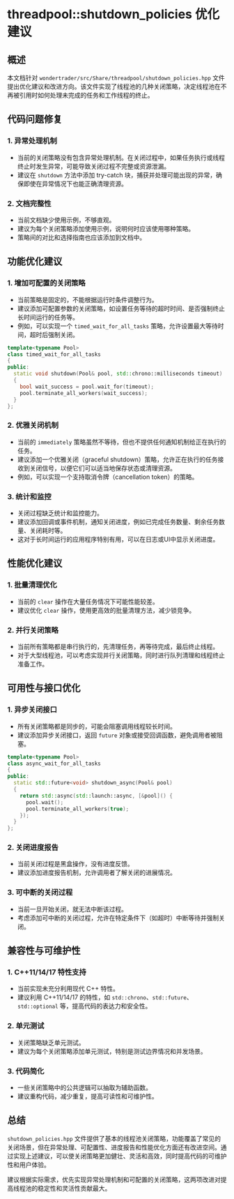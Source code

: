 # threadpool::shutdown_policies 优化建议

## 概述

本文档针对 `wondertrader/src/Share/threadpool/shutdown_policies.hpp` 文件提出优化建议和改进方向。该文件实现了线程池的几种关闭策略，决定线程池在不再被引用时如何处理未完成的任务和工作线程的终止。

## 代码问题修复

### 1. 异常处理机制

- 当前的关闭策略没有包含异常处理机制。在关闭过程中，如果任务执行或线程终止时发生异常，可能导致关闭过程不完整或资源泄漏。
- 建议在 `shutdown` 方法中添加 try-catch 块，捕获并处理可能出现的异常，确保即使在异常情况下也能正确清理资源。

### 2. 文档完整性

- 当前文档缺少使用示例，不够直观。
- 建议为每个关闭策略添加使用示例，说明何时应该使用哪种策略。
- 策略间的对比和选择指南也应该添加到文档中。

## 功能优化建议

### 1. 增加可配置的关闭策略

- 当前策略是固定的，不能根据运行时条件调整行为。
- 建议添加可配置参数的关闭策略，如设置任务等待的超时时间、是否强制终止长时间运行的任务等。
- 例如，可以实现一个 `timed_wait_for_all_tasks` 策略，允许设置最大等待时间，超时后强制关闭。

```cpp
template<typename Pool>
class timed_wait_for_all_tasks
{
public:
  static void shutdown(Pool& pool, std::chrono::milliseconds timeout)
  {
    bool wait_success = pool.wait_for(timeout);
    pool.terminate_all_workers(wait_success);
  }
};
```

### 2. 优雅关闭机制

- 当前的 `immediately` 策略虽然不等待，但也不提供任何通知机制给正在执行的任务。
- 建议添加一个优雅关闭（graceful shutdown）策略，允许正在执行的任务接收到关闭信号，以便它们可以适当地保存状态或清理资源。
- 例如，可以实现一个支持取消令牌（cancellation token）的策略。

### 3. 统计和监控

- 关闭过程缺乏统计和监控能力。
- 建议添加回调或事件机制，通知关闭进度，例如已完成任务数量、剩余任务数量、关闭耗时等。
- 这对于长时间运行的应用程序特别有用，可以在日志或UI中显示关闭进度。

## 性能优化建议

### 1. 批量清理优化

- 当前的 `clear` 操作在大量任务情况下可能性能较差。
- 建议优化 `clear` 操作，使用更高效的批量清理方法，减少锁竞争。

### 2. 并行关闭策略

- 当前所有策略都是串行执行的，先清理任务，再等待完成，最后终止线程。
- 对于大型线程池，可以考虑实现并行关闭策略，同时进行队列清理和线程终止准备工作。

## 可用性与接口优化

### 1. 异步关闭接口

- 所有关闭策略都是同步的，可能会阻塞调用线程较长时间。
- 建议添加异步关闭接口，返回 `future` 对象或接受回调函数，避免调用者被阻塞。

```cpp
template<typename Pool>
class async_wait_for_all_tasks
{
public:
  static std::future<void> shutdown_async(Pool& pool)
  {
    return std::async(std::launch::async, [&pool]() {
      pool.wait();
      pool.terminate_all_workers(true);
    });
  }
};
```

### 2. 关闭进度报告

- 当前关闭过程是黑盒操作，没有进度反馈。
- 建议添加进度报告机制，允许调用者了解关闭的进展情况。

### 3. 可中断的关闭过程

- 当前一旦开始关闭，就无法中断该过程。
- 考虑添加可中断的关闭过程，允许在特定条件下（如超时）中断等待并强制关闭。

## 兼容性与可维护性

### 1. C++11/14/17 特性支持

- 当前实现未充分利用现代 C++ 特性。
- 建议利用 C++11/14/17 的特性，如 `std::chrono`、`std::future`、`std::optional` 等，提高代码的表达力和安全性。

### 2. 单元测试

- 关闭策略缺乏单元测试。
- 建议为每个关闭策略添加单元测试，特别是测试边界情况和并发场景。

### 3. 代码简化

- 一些关闭策略中的公共逻辑可以抽取为辅助函数。
- 建议重构代码，减少重复，提高可读性和可维护性。

## 总结

`shutdown_policies.hpp` 文件提供了基本的线程池关闭策略，功能覆盖了常见的关闭场景，但在异常处理、可配置性、进度报告和性能优化方面还有改进空间。通过实现上述建议，可以使关闭策略更加健壮、灵活和高效，同时提高代码的可维护性和用户体验。

建议根据实际需求，优先实现异常处理机制和可配置的关闭策略，这两项改进对提高线程池的稳定性和灵活性贡献最大。
